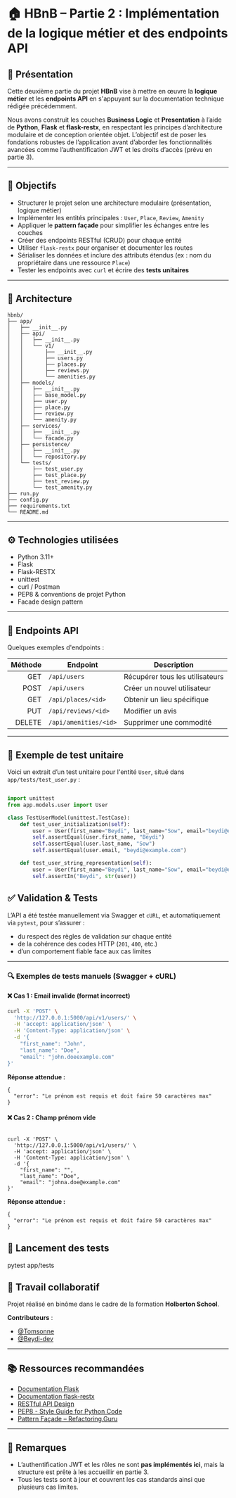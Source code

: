# 🏠 HBnB – Partie 2 : Implémentation de la logique métier et des endpoints API

## 📌 Présentation

Cette deuxième partie du projet **HBnB** vise à mettre en œuvre la **logique métier** et les **endpoints API** en s'appuyant sur la documentation technique rédigée précédemment.

Nous avons construit les couches **Business Logic** et **Presentation** à l’aide de **Python**, **Flask** et **flask-restx**, en respectant les principes d’architecture modulaire et de conception orientée objet. L’objectif est de poser les fondations robustes de l’application avant d’aborder les fonctionnalités avancées comme l’authentification JWT et les droits d’accès (prévu en partie 3).

---

## 🎯 Objectifs

- Structurer le projet selon une architecture modulaire (présentation, logique métier)
- Implémenter les entités principales : `User`, `Place`, `Review`, `Amenity`
- Appliquer le **pattern façade** pour simplifier les échanges entre les couches
- Créer des endpoints RESTful (CRUD) pour chaque entité
- Utiliser `flask-restx` pour organiser et documenter les routes
- Sérialiser les données et inclure des attributs étendus (ex : nom du propriétaire dans une ressource `Place`)
- Tester les endpoints avec `curl` et écrire des **tests unitaires**

---

## 🧱 Architecture

```text
hbnb/
├── app/
│   ├── __init__.py
│   ├── api/
│   │   ├── __init__.py
│   │   └── v1/
│   │       ├── __init__.py
│   │       ├── users.py
│   │       ├── places.py
│   │       ├── reviews.py
│   │       └── amenities.py
│   ├── models/
│   │   ├── __init__.py
│   │   ├── base_model.py
│   │   ├── user.py
│   │   ├── place.py
│   │   ├── review.py
│   │   └── amenity.py
│   ├── services/
│   │   ├── __init__.py
│   │   └── facade.py
│   ├── persistence/
│   │   ├── __init__.py
│   │   └── repository.py
│   └── tests/
│       ├── test_user.py
│       ├── test_place.py
│       ├── test_review.py
│       └── test_amenity.py
├── run.py
├── config.py
├── requirements.txt
└── README.md

```


---

## ⚙️ Technologies utilisées

- Python 3.11+
- Flask
- Flask-RESTX
- unittest
- curl / Postman
- PEP8 & conventions de projet Python
- Facade design pattern

---

## 📂 Endpoints API

Quelques exemples d'endpoints :

| Méthode | Endpoint              | Description                         |
|--------:|-----------------------|-------------------------------------|
| GET     | `/api/users`          | Récupérer tous les utilisateurs     |
| POST    | `/api/users`          | Créer un nouvel utilisateur         |
| GET     | `/api/places/<id>`    | Obtenir un lieu spécifique          |
| PUT     | `/api/reviews/<id>`   | Modifier un avis                    |
| DELETE  | `/api/amenities/<id>` | Supprimer une commodité             |

---

## 🧪 Exemple de test unitaire

Voici un extrait d’un test unitaire pour l'entité `User`, situé dans `app/tests/test_user.py` :

```python

import unittest
from app.models.user import User

class TestUserModel(unittest.TestCase):
    def test_user_initialization(self):
        user = User(first_name="Beydi", last_name="Sow", email="beydi@example.com")
        self.assertEqual(user.first_name, "Beydi")
        self.assertEqual(user.last_name, "Sow")
        self.assertEqual(user.email, "beydi@example.com")

    def test_user_string_representation(self):
        user = User(first_name="Beydi", last_name="Sow", email="beydi@example.com")
        self.assertIn("Beydi", str(user))

```


## ✅ Validation & Tests

L’API a été testée manuellement via Swagger et `cURL`, et automatiquement via `pytest`, pour s’assurer :

- du respect des règles de validation sur chaque entité
- de la cohérence des codes HTTP (`201`, `400`, etc.)
- d’un comportement fiable face aux cas limites

---

### 🔍 Exemples de tests manuels (Swagger + cURL)

#### ❌ Cas 1 : Email invalide (format incorrect)

```bash
curl -X 'POST' \
  'http://127.0.0.1:5000/api/v1/users/' \
  -H 'accept: application/json' \
  -H 'Content-Type: application/json' \
  -d '{
    "first_name": "John",
    "last_name": "Doe",
    "email": "john.doeexample.com"
}'
```

**Réponse attendue :**

```
{
  "error": "Le prénom est requis et doit faire 50 caractères max"
}

```

#### ❌ Cas 2 : Champ prénom vide

```

curl -X 'POST' \
  'http://127.0.0.1:5000/api/v1/users/' \
  -H 'accept: application/json' \
  -H 'Content-Type: application/json' \
  -d '{
    "first_name": "",
    "last_name": "Doe",
    "email": "johna.doe@example.com"
}'

```

**Réponse attendue :**

```
{
  "error": "Le prénom est requis et doit faire 50 caractères max"
}

```

## 🧪 Lancement des tests

pytest app/tests

## 🤝 Travail collaboratif

Projet réalisé en binôme dans le cadre de la formation **Holberton School**.

**Contributeurs** :
- [@Tomsonne](https://github.com/Tomsonne)
- [@Beydi-dev](https://github.com/Beydi-dev)

---

## 📚 Ressources recommandées

- [Documentation Flask](https://flask.palletsprojects.com/)
- [Documentation flask-restx](https://flask-restx.readthedocs.io/)
- [RESTful API Design](https://restfulapi.net/)
- [PEP8 - Style Guide for Python Code](https://peps.python.org/pep-0008/)
- [Pattern Façade – Refactoring.Guru](https://refactoring.guru/design-patterns/facade/python/example)

---

## 📌 Remarques

- L’authentification JWT et les rôles ne sont **pas implémentés ici**, mais la structure est prête à les accueillir en partie 3.
- Tous les tests sont à jour et couvrent les cas standards ainsi que plusieurs cas limites.
